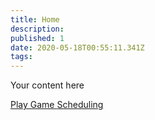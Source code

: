 ```yaml
---
title: Home
description: 
published: 1
date: 2020-05-18T00:55:11.341Z
tags: 
---
```


Your content here

<a href="https://app.roll20.net/join/7371109/2wUuhQ" class="my-5 ml-5 v-btn v-btn--depressed theme--light v-size--large primary">
    <span class="v-btn__content">
        <i aria-hidden="true" class="v-icon notranslate v-icon--left mdi mdi-play theme--light"></i>
        <span>Play Game</span>
    </span>
</a>
<a href="https://docs.google.com/spreadsheets/d/1cNu5wHwEg0_L7eKReOW19gBtqZ_VrAk9cV5kWfeIEps/edit?usp=sharing" class="my-5 ml-5 v-btn v-btn--depressed theme--light v-size--large primary">
    <span class="v-btn__content">
        <i aria-hidden="true" class="v-icon notranslate v-icon--left mdi mdi-calendar-clock theme--light"></i>
        <span>Scheduling</span>
    </span>
</a>
